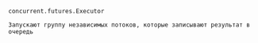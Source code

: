 
	concurrent.futures.Executor
	
	Запускают группу независимых потоков, которые записывают результат в очередь

